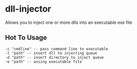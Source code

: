 # dll-injector
Allows you to inject one or more dlls into an executable exe file

## Hot To Usage

```
-c "cmdline" -- pass command line to executable
-l "path" -- insert dll to injecting queue
-d "path" -- insert directory to inject queue
-e "path" -- assing executable file
```